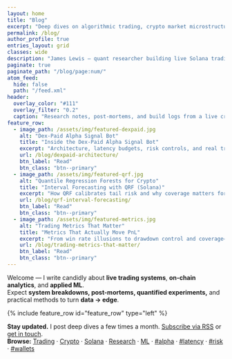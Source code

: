 ```yaml
---
layout: home
title: "Blog"
excerpt: "Deep dives on algorithmic trading, crypto market microstructure, on-chain analytics, and applied ML."
permalink: /blog/
author_profile: true
entries_layout: grid
classes: wide
description: "James Lewis — quant researcher building live Solana trading systems. Long-form posts on alpha discovery, trading automation, on-chain data, and rigorous ML."
paginate: true
paginate_path: "/blog/page:num/"
atom_feed:
  hide: false
  path: "/feed.xml"
header:
  overlay_color: "#111"
  overlay_filter: "0.2"
  caption: "Research notes, post-mortems, and build logs from a live crypto/quant stack."
feature_row:
  - image_path: /assets/img/featured-dexpaid.jpg
    alt: "Dex-Paid Alpha Signal Bot"
    title: "Inside the Dex-Paid Alpha Signal Bot"
    excerpt: "Architecture, latency budgets, risk controls, and real trade outcomes."
    url: /blog/dexpaid-architecture/
    btn_label: "Read"
    btn_class: "btn--primary"
  - image_path: /assets/img/featured-qrf.jpg
    alt: "Quantile Regression Forests for Crypto"
    title: "Interval Forecasting with QRF (Solana)"
    excerpt: "How QRF calibrates tail risk and why coverage matters for execution."
    url: /blog/qrf-interval-forecasting/
    btn_label: "Read"
    btn_class: "btn--primary"
  - image_path: /assets/img/featured-metrics.jpg
    alt: "Trading Metrics That Matter"
    title: "Metrics That Actually Move PnL"
    excerpt: "From win rate illusions to drawdown control and coverage–width trade-offs."
    url: /blog/trading-metrics-that-matter/
    btn_label: "Read"
    btn_class: "btn--primary"
---
```


Welcome — I write candidly about **live trading systems**, **on-chain analytics**, and **applied ML**.  
Expect **system breakdowns, post-mortems, quantified experiments,** and practical methods to turn **data → edge**.

{% include feature_row id="feature_row" type="left" %}

<div class="notice--primary">
  <strong>Stay updated.</strong> I post deep dives a few times a month.
  <a href="/feed.xml">Subscribe via RSS</a> or <a href="/contact">get in touch</a>.
</div>

<div class="mm-taxonomy mm-taxonomy--compact">
  <strong>Browse:</strong>
  <a href="/categories/#trading">Trading</a> ·
  <a href="/categories/#crypto">Crypto</a> ·
  <a href="/categories/#solana">Solana</a> ·
  <a href="/categories/#research">Research</a> ·
  <a href="/categories/#ml">ML</a> ·
  <a href="/tags/#alpha">#alpha</a> ·
  <a href="/tags/#latency">#latency</a> ·
  <a href="/tags/#risk">#risk</a> ·
  <a href="/tags/#wallets">#wallets</a>
</div>
